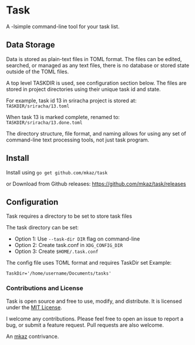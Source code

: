 
# Task

A -lsimple command-line tool for your task list.

## Data Storage

Data is stored as plain-text files in TOML format. The files can be edited, searched, or managed as any text files, there is no database or stored state outside of the TOML files.

A top level TASKDIR is used, see configuration section below. The files are stored in project directories using their unique task id and state. 

For example, task id 13 in sriracha project is stored at: `TASKDIR/sriracha/13.toml`

When task 13 is marked complete, renamed to: `TASKDIR/sriracha/13.done.toml`

The directory structure, file format, and naming allows for using any set of command-line text processing tools, not just task program.

## Install

Install using `go get github.com/mkaz/task`

or Download from Github releases: https://github.com/mkaz/task/releases

## Configuration

Task requires a directory to be set to store task files

The task directory can be set:
- Option 1: Use `--task-dir DIR` flag on command-line
- Option 2: Create task.conf in `XDG_CONFIG_DIR`
- Option 3: Create `$HOME/.task.conf`

The config file uses TOML format and requires TaskDir set
Example:

	TaskDir='/home/username/Documents/tasks'
 


### Contributions and License

Task is open source and free to use, modify, and distribute. It is licensed under the <a rel="license" href="https://opensource.org/licenses/MIT">MIT License</a>.

I welcome any contributions. Please feel free to open an issue to report a bug, or submit a feature request. Pull requests are also welcome.

An [mkaz](https://mkaz.blog/) contrivance.

